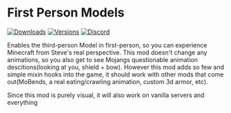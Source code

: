 # First Person Models

[![Downloads](http://cf.way2muchnoise.eu/full_333287_downloads.svg)](https://www.curseforge.com/minecraft/mc-mods/first-person-model/)
[![Versions](http://cf.way2muchnoise.eu/versions/333287.svg)](https://www.curseforge.com/minecraft/mc-mods/first-person-model/)
[![Discord](https://img.shields.io/discord/342814924310970398?color=%237289DA&label=Discord&logo=discord&logoColor=white)](https://discordapp.com/invite/yk4caxM)

Enables the third-person Model in first-person, so you can experience Minecraft from Steve's real perspective. This mod doesn't change any animations, so you also get to see Mojangs questionable animation descitions(looking at you, shield + bow). However this mod adds so few and simple mixin hooks into the game, it should work with other mods that come out(MoBends, a real eating/crawling animation, custom 3d armor, etc).

Since this mod is purely visual, it will also work on vanilla servers and everything

